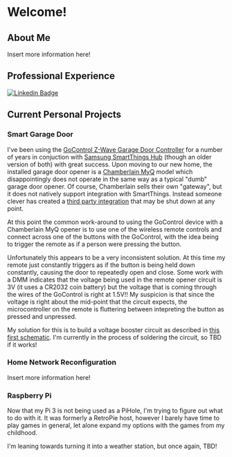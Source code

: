 # Welcome!

## About Me

Insert more information here!

## Professional Experience

[![Linkedin Badge](https://img.shields.io/badge/-Justin-blue?style=flat-square&logo=Linkedin&logoColor=white&link=https://www.linkedin.com/in/fetherolfjd/)](https://www.linkedin.com/in/fetherolfjd/)

## Current Personal Projects

### Smart Garage Door

I've been using the [GoControl Z-Wave Garage Door Controller](https://www.gocontrol.com/detail.php?productId=4) for a number of years in conjuction with
[Samsung SmartThings Hub](https://www.smartthings.com/products/smartthings-hub) (though an older version of both) with great success. Upon moving to our new home, the
installed garage door opener is a [Chamberlain MyQ](https://www.chamberlain.com/myq) model which disappointingly does not operate in the same way as a typical
"dumb" garage door opener. Of course, Chamberlain sells their own "gateway", but it does not natively support integration with SmartThings. Instead someone clever has created a [third party integration](https://github.com/brbeaird/SmartThings_MyQ) that may be shut down at any point.

At this point the common work-around to using the GoControl device with a Chamberlain MyQ opener is to use one of the wireless remote controls and connect across one of the
buttons with the GoControl, with the idea being to trigger the remote as if a person were pressing the button.

Unfortunately this appears to be a very inconsistent solution. At this time my remote just constantly triggers as if the button is being held down constantly, causing the door to repeatedly open and close.
Some work with a DMM indicates that the voltage being used in the remote opener circuit is 3V (it uses a CR2032 coin battery) but the voltage that is coming through the wires of the GoControl is right at 1.5V!!
My suspicion is that since the voltage is right about the mid-point that the circuit expects, the microcontroller on the remote is fluttering between intepreting the button as pressed and unpressed.

My solution for this is to build a voltage booster circuit as described in [this first schematic](https://www.electroschematics.com/one-battery-3-volts-step-boost-converter/). I'm currently in the process of soldering
the circuit, so TBD if it works!

### Home Network Reconfiguration

Insert more information here!

### Raspberry Pi

Now that my Pi 3 is not being used as a PiHole, I'm trying to figure out what to do with it. It was formerly a RetroPie host, however I barely have time to play games in general,
let alone expand my options with the games from my childhood.

I'm leaning towards turning it into a weather station, but once again, TBD!

<!--
**fetherolfjd/fetherolfjd** is a ✨ _special_ ✨ repository because its `README.md` (this file) appears on your GitHub profile.

Here are some ideas to get you started:

- 🔭 I’m currently working on ...
- 🌱 I’m currently learning ...
- 👯 I’m looking to collaborate on ...
- 🤔 I’m looking for help with ...
- 💬 Ask me about ...
- 📫 How to reach me: ...
- 😄 Pronouns: ...
- ⚡ Fun fact: ...
-->
